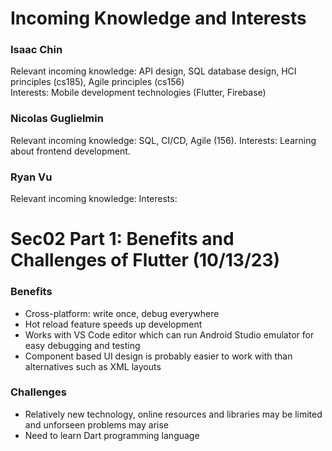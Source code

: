 # Incoming Knowledge and Interests
### Isaac Chin
Relevant incoming knowledge: API design, SQL database design, HCI principles (cs185), Agile principles (cs156)  
Interests: Mobile development technologies (Flutter, Firebase)  

### Nicolas Guglielmin
Relevant incoming knowledge: SQL, CI/CD, Agile (156).
Interests: Learning about frontend development.

### Ryan Vu
Relevant incoming knowledge:
Interests:

# Sec02 Part 1: Benefits and Challenges of Flutter (10/13/23)
### Benefits
- Cross-platform: write once, debug everywhere
- Hot reload feature speeds up development
- Works with VS Code editor which can run Android Studio emulator for easy debugging and testing
- Component based UI design is probably easier to work with than alternatives such as XML layouts 
### Challenges
- Relatively new technology, online resources and libraries may be limited and unforseen problems may arise
- Need to learn Dart programming language
